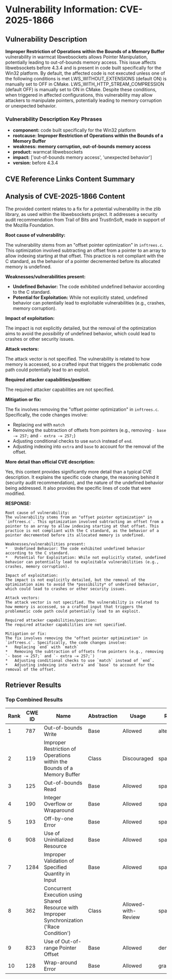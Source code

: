 # Vulnerability Information: CVE-2025-1866

## Vulnerability Description
**Improper Restriction of Operations within the Bounds of a Memory Buffer** vulnerability in warmcat libwebsockets allows Pointer Manipulation, potentially leading to out-of-bounds memory access. This issue affects libwebsockets before 4.3.4 and is present in code built specifically for the Win32 platform. By default, the affected code is not executed unless one of the following conditions is met LWS_WITHOUT_EXTENSIONS (default ON) is manually set to OFF in CMake. LWS_WITH_HTTP_STREAM_COMPRESSION (default OFF) is manually set to ON in CMake. Despite these conditions, when triggered in affected configurations, this vulnerability may allow attackers to manipulate pointers, potentially leading to memory corruption or unexpected behavior.

### Vulnerability Description Key Phrases
- **component:** code built specifically for the Win32 platform
- **rootcause:** **Improper Restriction of Operations within the Bounds of a Memory Buffer**
- **weakness:** **memory corruption, out-of-bounds memory access**
- **product:** warmcat libwebsockets
- **impact:** ['out-of-bounds memory access', 'unexpected behavior']
- **version:** before 4.3.4

## CVE Reference Links Content Summary
## Analysis of CVE-2025-1866 Content

The provided content relates to a fix for a potential vulnerability in the zlib library, as used within the libwebsockets project. It addresses a security audit recommendation from Trail of Bits and TrustInSoft, made in support of the Mozilla Foundation.

**Root cause of vulnerability:**

The vulnerability stems from an "offset pointer optimization" in `inftrees.c`. This optimization involved subtracting an offset from a pointer to an array to allow indexing starting at that offset. This practice is not compliant with the C standard, as the behavior of a pointer decremented before its allocated memory is undefined.

**Weaknesses/vulnerabilities present:**

*   **Undefined Behavior:** The code exhibited undefined behavior according to the C standard.
*   **Potential for Exploitation:** While not explicitly stated, undefined behavior can potentially lead to exploitable vulnerabilities (e.g., crashes, memory corruption).

**Impact of exploitation:**

The impact is not explicitly detailed, but the removal of the optimization aims to avoid the *possibility* of undefined behavior, which could lead to crashes or other security issues.

**Attack vectors:**

The attack vector is not specified. The vulnerability is related to how memory is accessed, so a crafted input that triggers the problematic code path could potentially lead to an exploit.

**Required attacker capabilities/position:**

The required attacker capabilities are not specified.

**Mitigation or fix:**

The fix involves removing the "offset pointer optimization" in `inftrees.c`. Specifically, the code changes involve:

*   Replacing `end` with `match`
*   Removing the subtraction of offsets from pointers (e.g., removing `- base -= 257;` and `- extra -= 257;`)
*   Adjusting conditional checks to use `match` instead of `end`.
*   Adjusting indexing into `extra` and `base` to account for the removal of the offset.

**More detail than official CVE description:**

Yes, this content provides significantly more detail than a typical CVE description. It explains the specific code change, the reasoning behind it (security audit recommendation), and the nature of the undefined behavior being addressed. It also provides the specific lines of code that were modified.



**RESPONSE:**

```
Root cause of vulnerability:
The vulnerability stems from an "offset pointer optimization" in `inftrees.c`. This optimization involved subtracting an offset from a pointer to an array to allow indexing starting at that offset. This practice is not compliant with the C standard, as the behavior of a pointer decremented before its allocated memory is undefined.

Weaknesses/vulnerabilities present:
*   Undefined Behavior: The code exhibited undefined behavior according to the C standard.
*   Potential for Exploitation: While not explicitly stated, undefined behavior can potentially lead to exploitable vulnerabilities (e.g., crashes, memory corruption).

Impact of exploitation:
The impact is not explicitly detailed, but the removal of the optimization aims to avoid the *possibility* of undefined behavior, which could lead to crashes or other security issues.

Attack vectors:
The attack vector is not specified. The vulnerability is related to how memory is accessed, so a crafted input that triggers the problematic code path could potentially lead to an exploit.

Required attacker capabilities/position:
The required attacker capabilities are not specified.

Mitigation or fix:
The fix involves removing the "offset pointer optimization" in `inftrees.c`. Specifically, the code changes involve:
*   Replacing `end` with `match`
*   Removing the subtraction of offsets from pointers (e.g., removing `- base -= 257;` and `- extra -= 257;`)
*   Adjusting conditional checks to use `match` instead of `end`.
*   Adjusting indexing into `extra` and `base` to account for the removal of the offset.
```

## Retriever Results

### Top Combined Results

| Rank | CWE ID | Name | Abstraction | Usage  | Retrievers | Individual Scores |
|------|--------|------|-------------|-------|------------|-------------------|
| 1 | 787 | Out-of-bounds Write | Base | Allowed | alternate_terms | 1.000 |
| 2 | 119 | Improper Restriction of Operations within the Bounds of a Memory Buffer | Class | Discouraged | sparse | 0.690 |
| 3 | 125 | Out-of-bounds Read | Base | Allowed | sparse | 0.678 |
| 4 | 190 | Integer Overflow or Wraparound | Base | Allowed | sparse | 0.662 |
| 5 | 193 | Off-by-one Error | Base | Allowed | sparse | 0.645 |
| 6 | 908 | Use of Uninitialized Resource | Base | Allowed | sparse | 0.631 |
| 7 | 1284 | Improper Validation of Specified Quantity in Input | Base | Allowed | sparse | 0.628 |
| 8 | 362 | Concurrent Execution using Shared Resource with Improper Synchronization ('Race Condition') | Class | Allowed-with-Review | sparse | 0.626 |
| 9 | 823 | Use of Out-of-range Pointer Offset | Base | Allowed | dense | 0.635 |
| 10 | 128 | Wrap-around Error | Base | Allowed | graph | 0.003 |

